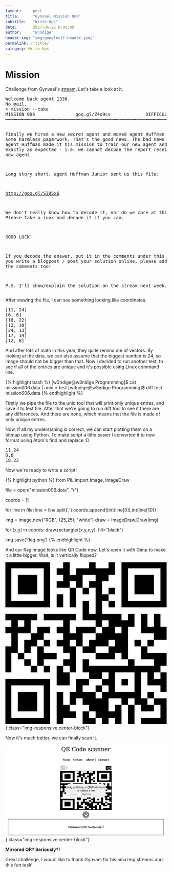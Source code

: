 ```yaml
---
layout:     post
title:      "Gynvael Mission 006"
subtitle:   "Write-Ups"
date:       2017-06-22 8:00:00
author:     "W3ndige"
header-img: "img/googlectf-header.jpeg"
permalink: /:title/
category: Write-Ups
---
```


<h1>Mission</h1>

<p>Challenge from Gynvael's <a href="https://www.youtube.com/watch?v=KvyBn4Btv8E">stream</a>. Let's take a look at it. </p>
<pre>
Welcome back agent 1336.
No mail.
> mission --take
MISSION 006               goo.gl/Z4u9cv             DIFFICULTY: ███████░░░ [7╱10]
┅┅┅┅┅┅┅┅┅┅┅┅┅┅┅┅┅┅┅┅┅┅┅┅┅┅┅┅┅┅┅┅┅┅┅┅┅┅┅┅┅┅┅┅┅┅┅┅┅┅┅┅┅┅┅┅┅┅┅┅┅┅┅┅┅┅┅┅┅┅┅┅┅┅┅┅┅┅┅┅┅

Finally we hired a new secret agent and moved agent Huffman to do some harmless
paperwork. That's the good news. The bad news is that agent Huffman made it his
mission to train our new agent and this went exactly as expected - i.e. we cannot
decode the report received from the new agent.

Long story short, agent Huffman Junior sent us this file:

  http://goo.gl/S395x6

We don't really know how to decode it, nor do we care at this point. Please take
a look and decode it if you can.

GOOD LUCK!

If you decode the answer, put it in the comments under this video! If you write
a blogpost / post your solution online, please add a link in the comments too!

P.S. I'll show/explain the solution on the stream next week.
</pre>

<p>After viewing the file, I can see something looking like coordinates. </p>

<pre>
[11, 24]
[6, 6]
[18, 22]
[12, 10]
[24, 13]
[17, 14]
[12, 8]
</pre>

<p>And after lots of math in this year, they quite remind me of vectors. By looking at the data, we can also assume that the biggest number is 24, so image should not be bigger than that. Now I decided to run another test, to see if all of the entries are unique and it's possible using Linux command line. </p>

{% highlight bash %}
[w3ndige@w3ndige Programming]$ cat mission006.data | uniq > test
[w3ndige@w3ndige Programming]$ diff test mission006.data
{% endhighlight %}

<p>Firstly we pipe the file to the uniq tool that will print only unique entres, and save it to test file. After that we're going to run diff tool to see if there are any differences. And there are none, which means that the file is made of only unique entres. </p>

<p>Now, if all my understaning is correct, we can start plotting them on a bitmap using Python. To make script a little easier I converted it to new format using Atom's find and replace :D </p>

<pre>
11,24
6,6
18,22
</pre>

<p>Now we're ready to write a script! </p>

{% highlight python %}
from PIL import Image, ImageDraw

file = open("mission006.data", "r")

coords = []

for line in file:
    line = line.split(',')
    coords.append((int(line[0]),int(line[1])))

img = Image.new("RGB", (25,25), "white")
draw = ImageDraw.Draw(img)

for (x,y) in coords:
    draw.rectangle([x,y,x,y], fill="black")

img.save('flag.png')
{% endhighlight %}

<p>And our flag image looks like QR Code now. Let's open it with Gimp to make it a little bigger. Wait, is it vertically flipped? </p>

![QR Code](/img/gynvael-006/qrcode.png){:class="img-responsive center-block"}

<p>Now it's much better, we can finally scan it. </p>

![Flag](/img/gynvael-006/flag.png){:class="img-responsive center-block"}

<p><b>Mirrored QR? Seriously?!</b></p>

<p>Great challenge, I woudl like to thank Gynvael for his amazing streams and this fun task! </p>
